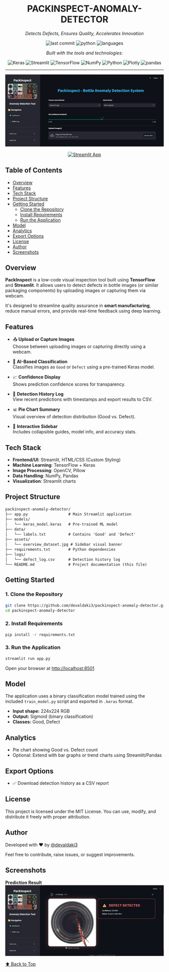 <div align="center">

# PACKINSPECT-ANOMALY-DETECTOR

_Detects Defects, Ensures Quality, Accelerates Innovation_

![last commit](https://img.shields.io/github/last-commit/devaldaki3/packinspect-anomaly-detector)
![python](https://img.shields.io/badge/python-100%25-blue)
![languages](https://img.shields.io/badge/languages-1-blue)

_Built with the tools and technologies:_

![Keras](https://img.shields.io/badge/Keras-red?logo=keras)
![Streamlit](https://img.shields.io/badge/Streamlit-FF4B4B?logo=streamlit)
![TensorFlow](https://img.shields.io/badge/TensorFlow-FF6F00?logo=tensorflow)
![NumPy](https://img.shields.io/badge/NumPy-013243?logo=numpy)
![Python](https://img.shields.io/badge/Python-3776AB?logo=python)
![Plotly](https://img.shields.io/badge/Plotly-3F4F75?logo=plotly)
![pandas](https://img.shields.io/badge/pandas-150458?logo=pandas)

</div>

---

<!-- App screenshot for quick visual reference -->

![App Screenshot](assets/Dashboard.png)

<!-- Deployed App Link -->

<p align="center">
  <a href="https://packinspect-anomaly-detector-e2thrdrsbwp6qhov2tal3x.streamlit.app/" target="_blank">
    <img src="https://img.shields.io/badge/Live%20Demo-Streamlit%20App-brightgreen?logo=streamlit" alt="Streamlit App"/>
  </a>
</p>

## Table of Contents

- [Overview](#overview)
- [Features](#features)
- [Tech Stack](#tech-stack)
- [Project Structure](#project-structure)
- [Getting Started](#getting-started)
  - [Clone the Repository](#1-clone-the-repository)
  - [Install Requirements](#2-install-requirements)
  - [Run the Application](#3-run-the-application)
- [Model](#model)
- [Analytics](#analytics)
- [Export Options](#export-options)
- [License](#license)
- [Author](#author)
- [Screenshots](#screenshots)

## Overview

**PackInspect** is a low-code visual inspection tool built using **TensorFlow** and **Streamlit**. It allows users to detect defects in bottle images (or similar packaging components) by uploading images or capturing them via webcam.

It's designed to streamline quality assurance in **smart manufacturing**, reduce manual errors, and provide real-time feedback using deep learning.

## Features

- 📤 **Upload or Capture Images**  
  Choose between uploading images or capturing directly using a webcam.

- 🤖 **AI-Based Classification**  
  Classifies images as `Good` or `Defect` using a pre-trained Keras model.

- 📈 **Confidence Display**  
  Shows prediction confidence scores for transparency.

- 🧾 **Detection History Log**  
  View recent predictions with timestamps and export results to CSV.

- 📊 **Pie Chart Summary**  
  Visual overview of detection distribution (Good vs. Defect).

- 🧪 **Interactive Sidebar**  
  Includes collapsible guides, model info, and accuracy stats.

## Tech Stack

- **Frontend/UI**: Streamlit, HTML/CSS (Custom Styling)
- **Machine Learning**: TensorFlow + Keras
- **Image Processing**: OpenCV, Pillow
- **Data Handling**: NumPy, Pandas
- **Visualization**: Streamlit charts

## Project Structure

```
packinspect-anomaly-detector/
├── app.py                  # Main Streamlit application
├── models/
│   └── keras_model.keras   # Pre-trained ML model
├── data/
│   └── labels.txt          # Contains 'Good' and 'Defect'
├── assets/
│   └── overview_dataset.jpg # Sidebar visual banner
├── requirements.txt        # Python dependencies
├── logs/
│   └── defect_log.csv      # Detection history log
└── README.md               # Project documentation (this file)
```

## Getting Started

### 1. Clone the Repository

```bash
git clone https://github.com/devaldaki3/packinspect-anomaly-detector.git
cd packinspect-anomaly-detector
```

### 2. Install Requirements

```bash
pip install -r requirements.txt
```

### 3. Run the Application

```bash
streamlit run app.py
```

Open your browser at [http://localhost:8501](http://localhost:8501)

## Model

The application uses a binary classification model trained using the included `train_model.py` script and exported in `.keras` format.

- **Input shape:** 224x224 RGB
- **Output:** Sigmoid (binary classification)
- **Classes:** Good, Defect

## Analytics

- Pie chart showing Good vs. Defect count
- Optional: Extend with bar graphs or trend charts using Streamlit/Pandas

## Export Options

- ✅ Download detection history as a CSV report

## License

This project is licensed under the MIT License.
You can use, modify, and distribute it freely with proper attribution.

## Author

Developed with ❤️ by [@devaldaki3](https://github.com/devaldaki3)

Feel free to contribute, raise issues, or suggest improvements.

## Screenshots

**Prediction Result**
![Prediction Result](assets/prediction_result.png)

[⬆️ Back to Top](#table-of-contents)
